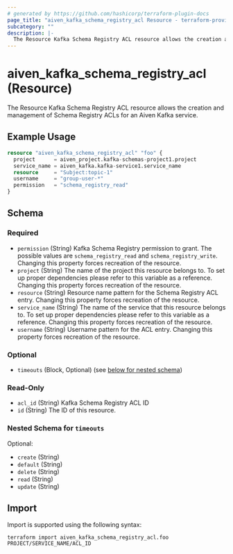 ```yaml
---
# generated by https://github.com/hashicorp/terraform-plugin-docs
page_title: "aiven_kafka_schema_registry_acl Resource - terraform-provider-aiven"
subcategory: ""
description: |-
  The Resource Kafka Schema Registry ACL resource allows the creation and management of Schema Registry ACLs for an Aiven Kafka service.
---
```


# aiven_kafka_schema_registry_acl (Resource)

The Resource Kafka Schema Registry ACL resource allows the creation and management of Schema Registry ACLs for an Aiven Kafka service.

## Example Usage

```terraform
resource "aiven_kafka_schema_registry_acl" "foo" {
  project      = aiven_project.kafka-schemas-project1.project
  service_name = aiven_kafka.kafka-service1.service_name
  resource     = "Subject:topic-1"
  username     = "group-user-*"
  permission   = "schema_registry_read"
}
```

<!-- schema generated by tfplugindocs -->
## Schema

### Required

- `permission` (String) Kafka Schema Registry permission to grant. The possible values are `schema_registry_read` and `schema_registry_write`. Changing this property forces recreation of the resource.
- `project` (String) The name of the project this resource belongs to. To set up proper dependencies please refer to this variable as a reference. Changing this property forces recreation of the resource.
- `resource` (String) Resource name pattern for the Schema Registry ACL entry. Changing this property forces recreation of the resource.
- `service_name` (String) The name of the service that this resource belongs to. To set up proper dependencies please refer to this variable as a reference. Changing this property forces recreation of the resource.
- `username` (String) Username pattern for the ACL entry. Changing this property forces recreation of the resource.

### Optional

- `timeouts` (Block, Optional) (see [below for nested schema](#nestedblock--timeouts))

### Read-Only

- `acl_id` (String) Kafka Schema Registry ACL ID
- `id` (String) The ID of this resource.

<a id="nestedblock--timeouts"></a>
### Nested Schema for `timeouts`

Optional:

- `create` (String)
- `default` (String)
- `delete` (String)
- `read` (String)
- `update` (String)

## Import

Import is supported using the following syntax:

```shell
terraform import aiven_kafka_schema_registry_acl.foo PROJECT/SERVICE_NAME/ACL_ID
```
